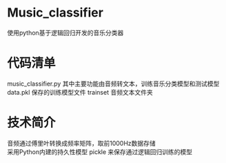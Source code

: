 # Music_classifier
使用python基于逻辑回归开发的音乐分类器
# 代码清单
music_classifier.py 其中主要功能由音频转文本，训练音乐分类模型和测试模型
data.pkl 保存的训练模型文件
trainset 音频文本文件夹
# 技术简介
音频通过傅里叶转换成频率矩阵，取前1000Hz数据存储<br>
采用Python内建的持久性模型 pickle 来保存通过逻辑回归训练的模型